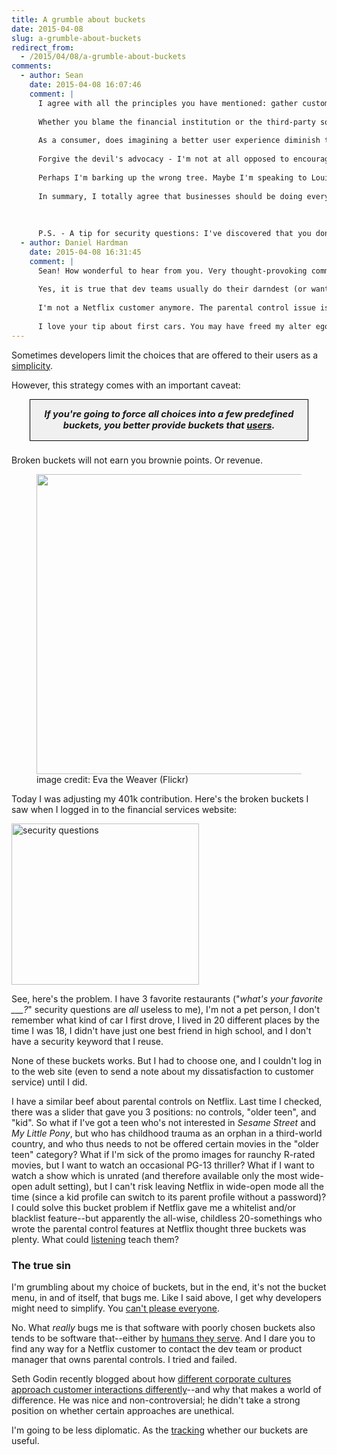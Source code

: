 ```yaml
---
title: A grumble about buckets
date: 2015-04-08
slug: a-grumble-about-buckets
redirect_from:
  - /2015/04/08/a-grumble-about-buckets
comments:
  - author: Sean
    date: 2015-04-08 16:07:46
    comment: |
      I agree with all the principles you have mentioned: gather customer feedback, keep interactions simple, you can't please everyone, etc. I also recognize that your posts, Daniel, usually describe lofty, but worthy ideals. We should always strive to be better and do better, but perhaps it's my role as a project manager that has me scratching my head over how to handle the trade-offs that often exists between the ideal and what is good enough. I'm not talking about ethical trade-offs but rather those trade-offs between two good things when you are only staffed for one.
      
      Whether you blame the financial institution or the third-party software integration package that your financial institution probably used, my question is this: aren't those security questions good enough? How many users honestly don't have a good answer for any of those "bucket" questions? In the case of Netflix, put yourself in the Product Manager's shoes: even if you had the feedback that the buckets are too general, would you feel a greater urgency to fix that or address streaming issues that are impacting most customers?
      
      As a consumer, does imagining a better user experience diminish the value you are already getting from Netflix (you are still a customer, right)?
      
      Forgive the devil's advocacy - I'm not at all opposed to encouraging developers and designers to keep these problems in mind, which I believe is the intent of this article. Design is probably one of the easiest stages of development to address and resolve such concerns.
      
      Perhaps I'm barking up the wrong tree. Maybe I'm speaking to Louis CK's hilarious exchange with Conan O'Brien about "everything is amazing and nobody's happy" (https://www.youtube.com/watch?v=uEY58fiSK8E). Perhaps I get a little too defensive of software development teams who, in my experience, are usually making sincere efforts to identify and meet user needs (ofttimes before users even know they "need" it), whilst navigating a constantly changing landscape of business pressures and deadlines, software platforms and technologies, federal and state laws and regulations, industry standards and best practices, etc., etc., etc.
      
      In summary, I totally agree that businesses should be doing everything they can to provide users with great value and great experiences - and I believe businesses that listen to customers and find ways to quickly turn customer requests into customer value do very well. All I'm asking is that we as consumers (especially those of us who understand a lot about software development) cut our service providers a little slack when they are clearly trying to provide you with a secure login experience while at the same time giving you a variety of financial services that let you manage your finances from the comfort of your own office chair (or mobile device).
      
      
      
      P.S. - A tip for security questions: I've discovered that you don't have to have a pet to imagine one up. My "imaginary" first car and pet are actually quite more memorable than some of the other questions because I picked wild answers that are funny / memorable to me. I just make sure to use that same pet for every site that asks the question. Plus I have the added bonus that no one will ever be able to discover my answers because they never actually existed! I'll bet your first car was really a Ferrari, wasn't it? ;)
  - author: Daniel Hardman
    date: 2015-04-08 16:31:45
    comment: |
      Sean! How wonderful to hear from you. Very thought-provoking comment.
      
      Yes, it is true that dev teams usually do their darndest (or want to) to anticipate customer needs and make things easy. As I said, I'm more irked at companies that make it impossible to get feedback to such folks, and less irked with initial mistakes. You're so right--dev teams are usually overcommitted and doing the best they can. But sometimes, I just can't help crying "shame!" on companies for not letting them do better. And I don't think it's a bad thing for developers to exhibit a little "divine discontent" with their customer-aiding constraints.
      
      I'm not a Netflix customer anymore. The parental control issue is one of the reasons why I left. It really is a poor fit for my needs, and I suspect many other parents would say something similar. There is noise about it on public forums--but unfortunately, deafening silence on the topic from Netflix. I grant you that if I were a PM at Netflix, I would probably vote to fix service interruptions before working the parental control problem. But I seriously doubt that a whitelist feature would be that hard to implement. I'm not letting 'em off *that* easy... :-)
      
      I love your tip about first cars. You may have freed my alter ego in ways I'm only beginning to imagine. :-)
---
```

Sometimes developers limit the choices that are offered to their users as a <a title="6 Strategies to Simplify Software" href="the-power-of-simplicity">simplicity</a>.

However, this strategy comes with an important caveat:
<div style="margin-left:2em;margin-right:2em;border:solid 1px black;font-size:105%;font-weight:bold;font-style:italic;text-align:center;background-color:#f0f0f0;padding:1em;margin-bottom:1.5em;">If you're going to force all choices into a few predefined buckets, you better provide buckets that <a href="why-people-are-part-of-a-software-architecture" title="Why People Are Part of A Software Architecture">users</a>.</div>
Broken buckets will not earn you brownie points. Or revenue.

<figure><img class="" src="https://farm3.staticflickr.com/2509/3993532812_e63f29c43b_z.jpg" alt="" width="640" height="480" /><figcaption>image credit: Eva the Weaver (Flickr)</figcaption></figure>

Today I was adjusting my 401k contribution. Here's the broken buckets I saw when I logged in to the financial services website:

<!--more-->

<a href="https://codecraft.co/wp-content/uploads/2015/04/screen-shot-2015-04-08-at-11-26-44-am.png"><img class="aligncenter wp-image-6054 size-medium" src="https://codecraft.co/wp-content/uploads/2015/04/screen-shot-2015-04-08-at-11-26-44-am.png?w=300" alt="security questions" width="300" height="258" /></a>

See, here's the problem. I have 3 favorite restaurants ("<em>what's your favorite ___?</em>" security questions are <em>all</em> useless to me), I'm not a pet person, I don't remember what kind of car I first drove, I lived in 20 different places by the time I was 18, I didn't have just one best friend in high school, and I don't have a security keyword that I reuse.

None of these buckets works. But I had to choose one, and I couldn't log in to the web site (even to send a note about my dissatisfaction to customer service) until I did.

I have a similar beef about parental controls on Netflix. Last time I checked, there was a slider that gave you 3 positions: no controls, "older teen", and "kid". So what if I've got a teen who's not interested in <em>Sesame Street</em> and <em>My Little Pony</em>, but who has childhood trauma as an orphan in a third-world country, and who thus needs to not be offered certain movies in the "older teen" category? What if I'm sick of the promo images for raunchy R-rated movies, but I want to watch an occasional PG-13 thriller? What if I want to watch a show which is unrated (and therefore available only the most wide-open adult setting), but I can't risk leaving Netflix in wide-open mode all the time (since a kid profile can switch to its parent profile without a password)? I could solve this bucket problem if Netflix gave me a whitelist and/or blacklist feature--but apparently the all-wise, childless 20-somethings who wrote the parental control features at Netflix thought three buckets was plenty. What could <a href="lynn-bendixsen-listen" title="Lynn Bendixsen: Listen." target="_blank">listening</a> teach them?

<h3>The true sin</h3>

I'm grumbling about my choice of buckets, but in the end, it's not the bucket menu, in and of itself, that bugs me. Like I said above, I get why developers might need to simplify. You <a href="flexibility-is-no-virtue" title="Flexibility is No Virtue" target="_blank">can't please everyone</a>.

No. What <em>really</em> bugs me is that software with poorly chosen buckets also tends to be software that--either by <a href="users-arent-the-only-people-in-your-software" title="Users Aren’t The Only People In Your Software">humans they serve</a>. And I dare you to find any way for a Netflix customer to contact the dev team or product manager that owns parental controls. I tried and failed.

Seth Godin recently blogged about how <a href="http://sethgodin.typepad.com/seths_blog/2015/03/what-is-customer-service-for.html" target="_blank">different corporate cultures approach customer interactions differently</a>--and why that makes a world of difference. He was nice and non-controversial; he didn't take a strong position on whether certain approaches are unethical.

I'm going to be less diplomatic. As the <a href="bridging-the-lacuna-humana" title="Thoughts On Bridging the “Lacuna Humana”">tracking</a> whether our buckets are useful.
